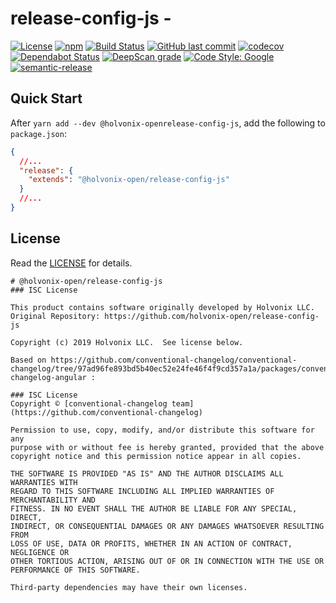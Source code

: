 # release-config-js -

[![License](https://img.shields.io/badge/License-Apache%202.0-blue.svg)](./LICENSE) [![npm](https://img.shields.io/npm/v/release-config-js.svg)](https://www.npmjs.com/package/release-config-js) [![Build Status](https://travis-ci.com/holvonix-open/release-config-js.svg?branch=master)](https://travis-ci.com/holvonix-open/release-config-js) [![GitHub last commit](https://img.shields.io/github/last-commit/holvonix-open/release-config-js.svg)](https://github.com/holvonix-open/release-config-js/commits) [![codecov](https://codecov.io/gh/holvonix-open/release-config-js/branch/master/graph/badge.svg)](https://codecov.io/gh/holvonix-open/release-config-js) [![Dependabot Status](https://api.dependabot.com/badges/status?host=github&repo=holvonix-open/release-config-js)](https://dependabot.com) [![DeepScan grade](https://deepscan.io/api/teams/XX/projects/YY/branches/ZZ/badge/grade.svg)](https://deepscan.io/dashboard#view=project&tid=XX&pid=YY&bid=ZZ) [![Code Style: Google](https://img.shields.io/badge/code%20style-google-blueviolet.svg)](https://github.com/google/gts) [![semantic-release](https://img.shields.io/badge/%20%20%F0%9F%93%A6%F0%9F%9A%80-semantic--release-e10079.svg)](https://github.com/semantic-release/semantic-release)

## Quick Start

After `yarn add --dev @holvonix-openrelease-config-js`,
add the following to `package.json`:

```json
{
  //...
  "release": {
    "extends": "@holvonix-open/release-config-js"
  }
  //...
}
```

## License

Read the [LICENSE](LICENSE) for details.

```
# @holvonix-open/release-config-js
### ISC License

This product contains software originally developed by Holvonix LLC.
Original Repository: https://github.com/holvonix-open/release-config-js

Copyright (c) 2019 Holvonix LLC.  See license below.

Based on https://github.com/conventional-changelog/conventional-changelog/tree/97ad96fe893bd5b40ec52e24fe46f4f9cd357a1a/packages/conventional-changelog-angular :

### ISC License
Copyright © [conventional-changelog team](https://github.com/conventional-changelog)

Permission to use, copy, modify, and/or distribute this software for any
purpose with or without fee is hereby granted, provided that the above
copyright notice and this permission notice appear in all copies.

THE SOFTWARE IS PROVIDED "AS IS" AND THE AUTHOR DISCLAIMS ALL WARRANTIES WITH
REGARD TO THIS SOFTWARE INCLUDING ALL IMPLIED WARRANTIES OF MERCHANTABILITY AND
FITNESS. IN NO EVENT SHALL THE AUTHOR BE LIABLE FOR ANY SPECIAL, DIRECT,
INDIRECT, OR CONSEQUENTIAL DAMAGES OR ANY DAMAGES WHATSOEVER RESULTING FROM
LOSS OF USE, DATA OR PROFITS, WHETHER IN AN ACTION OF CONTRACT, NEGLIGENCE OR
OTHER TORTIOUS ACTION, ARISING OUT OF OR IN CONNECTION WITH THE USE OR
PERFORMANCE OF THIS SOFTWARE.

Third-party dependencies may have their own licenses.

```
